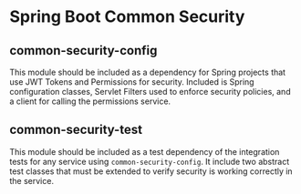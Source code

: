 # Spring Boot Common Security

## common-security-config

This module should be included as a dependency for Spring projects that use JWT Tokens and Permissions for
security. Included is Spring configuration classes, Servlet Filters used to enforce security policies,
and a client for calling the permissions service.

## common-security-test

This module should be included as a test dependency of the integration tests for any service using
`common-security-config`. It include two abstract test classes that must be extended to verify security
is working correctly in the service.
